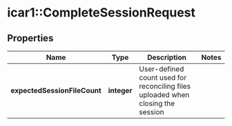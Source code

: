 # icar1::CompleteSessionRequest


## Properties
Name | Type | Description | Notes
------------ | ------------- | ------------- | -------------
**expectedSessionFileCount** | **integer** | User-defined count used for reconciling files uploaded when closing the session | 


